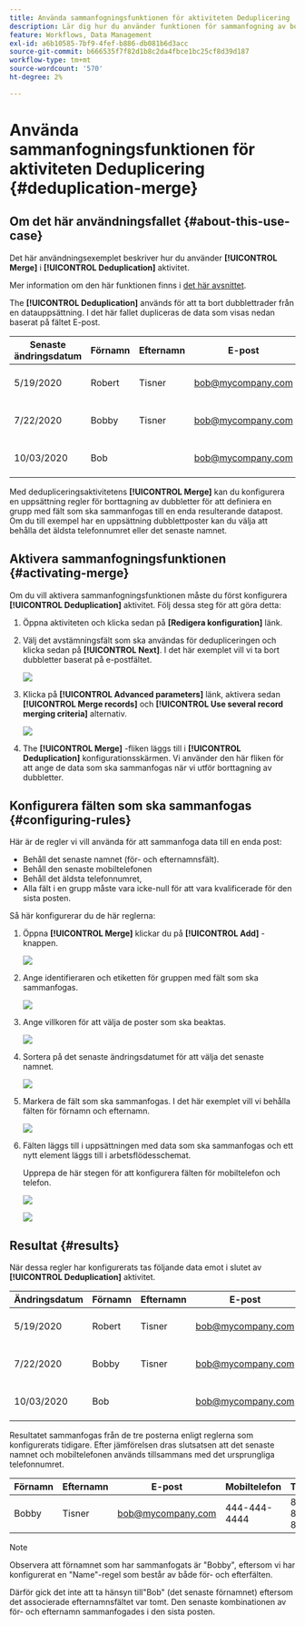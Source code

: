 ```yaml
---
title: Använda sammanfogningsfunktionen för aktiviteten Deduplicering
description: Lär dig hur du använder funktionen för sammanfogning av borttagning av dubbletter i aktiviteten
feature: Workflows, Data Management
exl-id: a6b10585-7bf9-4fef-b886-db081b6d3acc
source-git-commit: b666535f7f82d1b8c2da4fbce1bc25cf8d39d187
workflow-type: tm+mt
source-wordcount: '570'
ht-degree: 2%

---
```


# Använda sammanfogningsfunktionen för aktiviteten Deduplicering {#deduplication-merge}



## Om det här användningsfallet {#about-this-use-case}

Det här användningsexemplet beskriver hur du använder **[!UICONTROL Merge]** i **[!UICONTROL Deduplication]** aktivitet.

Mer information om den här funktionen finns i [det här avsnittet](deduplication.md#merging-fields-into-single-record).

The **[!UICONTROL Deduplication]** används för att ta bort dubblettrader från en datauppsättning. I det här fallet dupliceras de data som visas nedan baserat på fältet E-post.

| Senaste ändringsdatum | Förnamn | Efternamn | E-post | Mobiltelefon | Telefon |
|-----|------------|-----------|-------|--------------|------|
| 5/19/2020 | Robert | Tisner | bob@mycompany.com | 444-444-444 | 777-777-777 |
| 7/22/2020 | Bobby | Tisner | bob@mycompany.com | | 777-777-777 |
| 10/03/2020 | Bob |  | bob@mycompany.com | | 888-888-8888 |

Med dedupliceringsaktivitetens **[!UICONTROL Merge]** kan du konfigurera en uppsättning regler för borttagning av dubbletter för att definiera en grupp med fält som ska sammanfogas till en enda resulterande datapost. Om du till exempel har en uppsättning dubblettposter kan du välja att behålla det äldsta telefonnumret eller det senaste namnet.

## Aktivera sammanfogningsfunktionen {#activating-merge}


Om du vill aktivera sammanfogningsfunktionen måste du först konfigurera **[!UICONTROL Deduplication]** aktivitet. Följ dessa steg för att göra detta:

1. Öppna aktiviteten och klicka sedan på **[Redigera konfiguration]** länk.

1. Välj det avstämningsfält som ska användas för dedupliceringen och klicka sedan på **[!UICONTROL Next]**. I det här exemplet vill vi ta bort dubbletter baserat på e-postfältet.

   ![](assets/uc_merge_edit.png)

1. Klicka på **[!UICONTROL Advanced parameters]** länk, aktivera sedan **[!UICONTROL Merge records]** och **[!UICONTROL Use several record merging criteria]** alternativ.

   ![](assets/uc_merge_advanced_parameters.png)

1. The **[!UICONTROL Merge]** -fliken läggs till i **[!UICONTROL Deduplication]** konfigurationsskärmen. Vi använder den här fliken för att ange de data som ska sammanfogas när vi utför borttagning av dubbletter.

## Konfigurera fälten som ska sammanfogas {#configuring-rules}

Här är de regler vi vill använda för att sammanfoga data till en enda post:

* Behåll det senaste namnet (för- och efternamnsfält).
* Behåll den senaste mobiltelefonen
* Behåll det äldsta telefonnumret,
* Alla fält i en grupp måste vara icke-null för att vara kvalificerade för den sista posten.

Så här konfigurerar du de här reglerna:

1. Öppna **[!UICONTROL Merge]** klickar du på **[!UICONTROL Add]** -knappen.

   ![](assets/uc_merge_add.png)

1. Ange identifieraren och etiketten för gruppen med fält som ska sammanfogas.

   ![](assets/uc_merge_identifier.png)

1. Ange villkoren för att välja de poster som ska beaktas.

   ![](assets/uc_merge_filter.png)

1. Sortera på det senaste ändringsdatumet för att välja det senaste namnet.

   ![](assets/uc_merge_sort.png)

1. Markera de fält som ska sammanfogas. I det här exemplet vill vi behålla fälten för förnamn och efternamn.

   ![](assets/uc_merge_keep.png)

1. Fälten läggs till i uppsättningen med data som ska sammanfogas och ett nytt element läggs till i arbetsflödesschemat.

   Upprepa de här stegen för att konfigurera fälten för mobiltelefon och telefon.

   ![](assets/dedup8.png)

   ![](assets/dedup9.png)

## Resultat {#results}

När dessa regler har konfigurerats tas följande data emot i slutet av **[!UICONTROL Deduplication]** aktivitet.

| Ändringsdatum | Förnamn | Efternamn | E-post | Mobiltelefon | Telefon |
|-----|------------|-----------|-------|--------------|------|
| 5/19/2020 | Robert | Tisner | bob@mycompany.com | 444-444-444 | 777-777-777 |
| 7/22/2020 | Bobby | Tisner | bob@mycompany.com | | 777-777-777 |
| 10/03/2020 | Bob |  | bob@mycompany.com | | 888-888-8888 |

Resultatet sammanfogas från de tre posterna enligt reglerna som konfigurerats tidigare. Efter jämförelsen dras slutsatsen att det senaste namnet och mobiltelefonen används tillsammans med det ursprungliga telefonnumret.

| Förnamn | Efternamn | E-post | Mobiltelefon | Telefon |
|------------|-----------|-------|--------------|------|
| Bobby | Tisner | bob@mycompany.com | 444-444-4444 | 888-888-8888 |

>[!NOTE]
>
> Observera att förnamnet som har sammanfogats är &quot;Bobby&quot;, eftersom vi har konfigurerat en &quot;Name&quot;-regel som består av både för- och efterfälten.
>
>Därför gick det inte att ta hänsyn till&quot;Bob&quot; (det senaste förnamnet) eftersom det associerade efternamnsfältet var tomt. Den senaste kombinationen av för- och efternamn sammanfogades i den sista posten.
